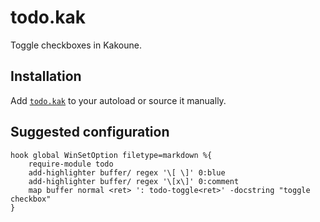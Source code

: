 # todo.kak

Toggle checkboxes in Kakoune.

## Installation

Add [`todo.kak`](rc/todo.kak) to your autoload or source it manually.

## Suggested configuration

```kak
hook global WinSetOption filetype=markdown %{
    require-module todo
    add-highlighter buffer/ regex '\[ \]' 0:blue
    add-highlighter buffer/ regex '\[x\]' 0:comment
    map buffer normal <ret> ': todo-toggle<ret>' -docstring "toggle checkbox"
}
```
